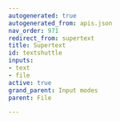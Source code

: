 ```yaml
---
autogenerated: true
autogenerated_from: apis.json
nav_order: 971
redirect_from: supertext
title: Supertext
id: textshuttle
inputs:
- text
- file
active: true
grand_parent: Input modes
parent: File

---
```


